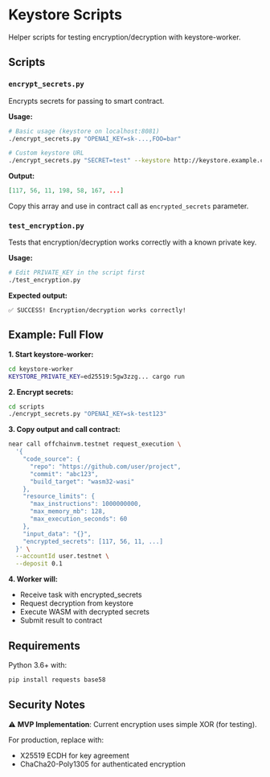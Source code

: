 # Keystore Scripts

Helper scripts for testing encryption/decryption with keystore-worker.

## Scripts

### `encrypt_secrets.py`

Encrypts secrets for passing to smart contract.

**Usage:**
```bash
# Basic usage (keystore on localhost:8081)
./encrypt_secrets.py "OPENAI_KEY=sk-...,FOO=bar"

# Custom keystore URL
./encrypt_secrets.py "SECRET=test" --keystore http://keystore.example.com:8081
```

**Output:**
```json
[117, 56, 11, 198, 58, 167, ...]
```

Copy this array and use in contract call as `encrypted_secrets` parameter.

### `test_encryption.py`

Tests that encryption/decryption works correctly with a known private key.

**Usage:**
```bash
# Edit PRIVATE_KEY in the script first
./test_encryption.py
```

**Expected output:**
```
✅ SUCCESS! Encryption/decryption works correctly!
```

## Example: Full Flow

**1. Start keystore-worker:**
```bash
cd keystore-worker
KEYSTORE_PRIVATE_KEY=ed25519:5gw3zzg... cargo run
```

**2. Encrypt secrets:**
```bash
cd scripts
./encrypt_secrets.py "OPENAI_KEY=sk-test123"
```

**3. Copy output and call contract:**
```bash
near call offchainvm.testnet request_execution \
  '{
    "code_source": {
      "repo": "https://github.com/user/project",
      "commit": "abc123",
      "build_target": "wasm32-wasi"
    },
    "resource_limits": {
      "max_instructions": 1000000000,
      "max_memory_mb": 128,
      "max_execution_seconds": 60
    },
    "input_data": "{}",
    "encrypted_secrets": [117, 56, 11, ...]
  }' \
  --accountId user.testnet \
  --deposit 0.1
```

**4. Worker will:**
- Receive task with encrypted_secrets
- Request decryption from keystore
- Execute WASM with decrypted secrets
- Submit result to contract

## Requirements

Python 3.6+ with:
```bash
pip install requests base58
```

## Security Notes

⚠️ **MVP Implementation**: Current encryption uses simple XOR (for testing).

For production, replace with:
- X25519 ECDH for key agreement
- ChaCha20-Poly1305 for authenticated encryption
